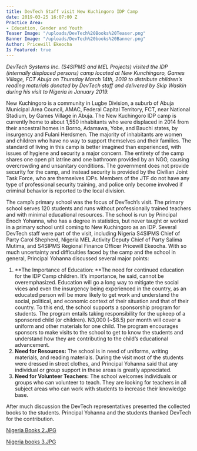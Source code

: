 ```yaml
---
title: DevTech Staff visit New Kuchingoro IDP Camp
date: 2019-03-25 16:07:00 Z
Practice Area:
- Education, Gender and Youth
Teaser Image: "/uploads/DevTech%20Books%20Teaser.png"
Banner Image: "/uploads/DevTech%20books%20Banner.png"
Author: Pricewill Ekeocha
Is Featured: true
---
```


*DevTech Systems Inc. (S4SIPMS and MEL Projects) visited the IDP (internally displaced persons) camp located at New Kunchingoro, Games Village, FCT Abuja on Thursday March 14th, 2019 to distribute children’s reading materials donated by DevTech staff and delivered by Skip Waskin during his visit to Nigeria in January 2019.*

 New Kuchingoro is a community in Lugbe Division, a suburb of Abuja Municipal Area Council, AMAC, Federal Capital Territory, FCT, near National Stadium, by Games Village in Abuja. The New Kuchingoro IDP camp is currently home to about 1,550 inhabitants who were displaced in 2014 from their ancestral homes in Borno, Adamawa, Yobe, and Bauchi states, by insurgency and Fulani Herdsmen. The majority of inhabitants are women and children who have no way to support themselves and their families. 
The standard of living in this camp is better imagined than experienced, with issues of hygiene and security a major concern. The entirety of the camp shares one open pit latrine and one bathroom provided by an NGO, causing overcrowding and unsanitary conditions. The government does not provide security for the camp, and instead security is provided by the Civilian Joint Task Force, who are themselves IDPs. Members of the JTF do not have any type of professional security training, and police only become involved if criminal behavior is reported to the local division.  

The camp’s primary school was the focus of DevTech’s visit. The primary school serves 120 students and runs without professionally trained teachers and with minimal educational resources. The school is run by Principal Enoch Yohanna, who has a degree in statistics, but never taught or worked in a primary school until coming to New Kuchingoro as an IDP.  Several DevTech staff were part of the visit, including Nigeria S4SIPMS Chief of Party Carol Shepherd, Nigeria MEL Activity Deputy Chief of Party Salima Mutima, and S4SIPMS Regional Finance Officer Pricewill Ekeocha. 
With so much uncertainty and difficulties faced by the camp and the school in general, Principal Yohanna discussed several major points:
1.	**The Importance of Education: **The need for continued education for the IDP Camp children. It’s importance, he said, cannot be overemphasized. Education will go a long way to mitigate the social vices and even the insurgency being experienced in the country, as an educated person will be more likely to get work and understand the social, political, and economic context of their situation and that of their country. To this end, the school supports a sponsorship program for students. The program entails taking responsibility for the upkeep of a sponsored child (or children). N3,000 (~$8.5) per month will cover a uniform and other materials for one child. The program encourages sponsors to make visits to the school to get to know the students and understand how they are contributing to the child’s educational advancement. 
2.	**Need for Resources:** The school is in need of uniforms, writing materials, and reading materials. During the visit most of the students were dressed in street clothes, and Principal Yohanna said that any individual or group support in these areas is greatly appreciated. 
3.	**Need for Volunteer Teachers:** The school welcomes individuals or groups who can volunteer to teach. They are looking for teachers in all subject areas who can work with students to increase their knowledge base. 

After much discussion the DevTech representatives presented the collected books to the students. Principal Yohanna and the students thanked DevTech for the contribution.  

[Nigeria Books 2.JPG](/uploads/Nigeria%20Books%202.JPG)

[Nigeria books 3.JPG](/uploads/Nigeria%20books%203.JPG)